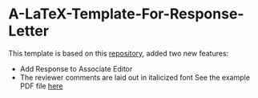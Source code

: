 # A-LaTeX-Template-For-Response-Letter
This template is based on this [repository](https://github.com/javism/responsereviewers), added two new features:
- Add  Response to Associate Editor
- The reviewer comments are laid out in italicized font
See the example PDF file [here]()